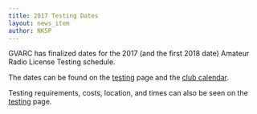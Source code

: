 ```yaml
---
title: 2017 Testing Dates
layout: news_item
author: NK5P
---
```


GVARC has finalized dates for the 2017 (and the first 2018 date) Amateur Radio License Testing schedule.

The dates can be found on the [testing](/testing) page and the [club calendar](/calendar).

Testing requirements, costs, location, and times can also be seen on the [testing](/testing) page. 
